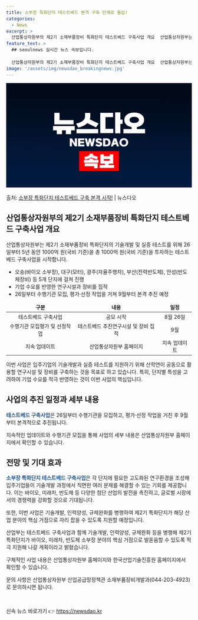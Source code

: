 ```yaml
---
title: 소부장 특화단지 테스트베드 본격 구축 단계로 돌입!
categories:
  - News
excerpt: >
  산업통상자원부의 제2기 소재부품장비 특화단지 테스트베드 구축사업 개요  산업통상자원부는 제2기 소재부품장비 …
feature_text: >
  ## seoulnews 실시간 뉴스 속보입니다.

  산업통상자원부의 제2기 소재부품장비 특화단지 테스트베드 구축사업 개요  산업통상자원부는 제2기 소재부품장비 …
image: '/assets/img/newsdao_breakingnews.jpg'
---
```


![뉴스다오 속보](/assets/img/newsdao_breakingnews.jpg)

<p>출처: <a href="https://newsdao.kr/4422" rel="dofollow">소부장 특화단지 테스트베드 구축 본격 시작!</a> | 뉴스다오</p>

<h2 data-ke-size="size26">산업통상자원부의 제2기 소재부품장비 특화단지 테스트베드 구축사업 개요</h2>
<p data-ke-size="size16">산업통상자원부는 제2기 소재부품장비 특화단지의 기술개발 및 실증 테스트를 위해 26일부터 5년 동안 1000억 원(국비 기준)을 총 1000억 원(국비 기준)을 투자하는 테스트베드 구축사업을 시작합니다.</p>
<ul>
<li>오송(바이오 소부장), 대구(모터), 광주(자율주행차), 부산(전력반도체), 안성(반도체장비) 등 5개 단지에 걸쳐 진행</li>
<li>기업 수요를 반영한 연구시설과 장비를 집적</li>
<li>26일부터 수행기관 모집, 평가·선정 작업을 거쳐 9월부터 본격 추진 예정</li>
</ul>
<table>
<thead>
<tr>
<td style="text-align: center; height: 17px;"><b>구분</b></td>
<td style="text-align: center; height: 17px;"><b>내용</b></td>
<td style="text-align: center; height: 17px;"><b>일정</b></td>
</tr>
</thead>
<tbody>
<tr>
<td style="text-align: center; height: 17px;">테스트베드 구축사업</td>
<td style="text-align: center; height: 17px;">공모 시작</td>
<td style="text-align: center; height: 17px;">8월 26일</td>
</tr>
<tr>
<td style="text-align: center; height: 17px;">수행기관 모집평가 및 선정작업</td>
<td style="text-align: center; height: 17px;">테스트베드 추진연구시설 및 장비 집적</td>
<td style="text-align: center; height: 17px;">9월</td>
</tr>
<tr>
<td style="text-align: center; height: 17px;">지속 업데이트</td>
<td style="text-align: center; height: 17px;">산업통상자원부 홈페이지</td>
<td style="text-align: center; height: 17px;">지속 업데이트</td>
</tr>
</tbody>
</table>
<p data-ke-size="size16">이번 사업은 입주기업의 기술개발과 실증 테스트를 지원하기 위해 산학연이 공동으로 활용할 연구시설 및 장비를 구축하는 것을 목표로 하고 있습니다. 특히, 단지별 특성을 고려하여 기업 수요를 적극 반영하는 것이 이번 사업의 핵심입니다.</p>

<h2 data-ke-size="size26">사업의 추진 일정과 세부 내용</h2>
<p data-ke-size="size16"><b><span style="color: #1a5490;">테스트베드 구축사업</span></b>은 26일부터 수행기관을 모집하고, 평가·선정 작업을 거친 후 9월부터 본격적으로 추진됩니다.</p>
<p data-ke-size="size16">지속적인 업데이트와 수행기관 모집을 통해 사업의 세부 내용은 산업통상자원부 홈페이지에서 확인할 수 있습니다.</p>

<h2 data-ke-size="size26">전망 및 기대 효과</h2>
<p data-ke-size="size16"><b><span style="color: #1a5490;">소부장 특화단지 테스트베드 구축사업</span></b>은 각 단지에 필요한 고도화된 연구환경을 조성해 입주기업들이 기술개발 과정에서 직면한 여러 문제를 해결할 수 있는 기회를 제공합니다. 이는 바이오, 미래차, 반도체 등 다양한 첨단 산업의 발전을 촉진하고, 글로벌 시장에서의 경쟁력을 강화할 것으로 기대됩니다.</p>
<p data-ke-size="size16">또한, 이번 사업은 기술개발, 인력양성, 규제완화를 병행하여 제2기 특화단지가 해당 산업 분야의 핵심 거점으로 자리 잡을 수 있도록 지원할 예정입니다.</p>
<p data-ke-size="size16">산업부는 테스트베드 구축사업과 함께 기술개발, 인력양성, 규제완화 등을 병행해 제2기 특화단지가 바이오, 미래차, 반도체 소부장 분야의 핵심 거점으로 발돋움할 수 있도록 적극 지원해 나갈 계획이라고 밝혔습니다.</p>
<p data-ke-size="size16">구체적인 사업 내용은 산업통상자원부 홈페이지와 한국산업기술진흥원 홈페이지에서 확인할 수 있습니다.</p>
<p data-ke-size="size16">문의 사항은 산업통상자원부 산업공급망정책관 소재부품장비개발과(044-203-4923)로 문의하시면 됩니다.</p>
<p data-ke-size="size16">&nbsp;</p> 

신속 뉴스 바로가기 👉 <a href="https://newsdao.kr" rel="dofollow">https://newsdao.kr</a>


